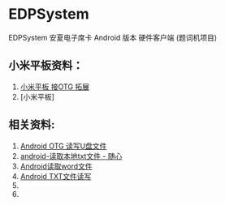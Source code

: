 # EDPSystem</br>
EDPSystem 安夏电子席卡 Android 版本 硬件客户端 (题词机项目) </br>

## 小米平板资料：</br>

1. [小米平板 接OTG 拓展](http://tieba.baidu.com/p/3664369635)</br>
2. [小米平板]


## 相关资料:</br>

1. [Android OTG 读写U盘文件](http://blog.csdn.net/csdn635406113/article/details/70146041)</br>
2. [android-读取本地txt文件 - 随心](http://blog.csdn.net/super_level/article/details/8530992)</br>
3. [Android读取word文件](http://www.cnblogs.com/aisi-liu/p/5379218.html)</br>
4. [Android TXT文件读写](http://blog.csdn.net/wirelessqa/article/details/7807762)</br>
5. []()</br>
6. []()</br>